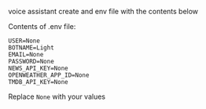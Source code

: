 voice assistant
create and env file with the contents below

Contents of .env file:

```
USER=None
BOTNAME=Light
EMAIL=None
PASSWORD=None
NEWS_API_KEY=None
OPENWEATHER_APP_ID=None
TMDB_API_KEY=None
```

Replace `None` with your values
